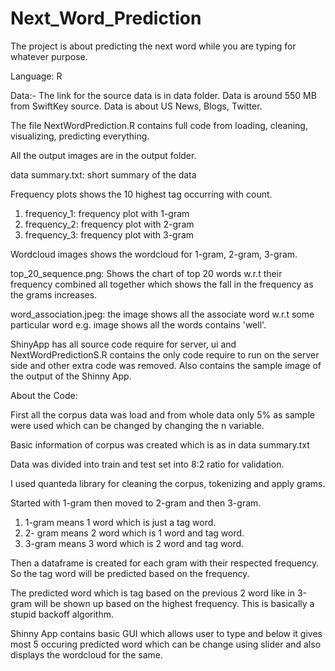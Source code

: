 # Next_Word_Prediction
The project is about predicting the next word while you are typing for whatever purpose.

Language: R 

Data:- The link for the source data is in data folder. Data is around 550 MB from SwiftKey source.
Data is about US News, Blogs, Twitter. 

The file NextWordPrediction.R contains full code from loading, cleaning, visualizing, predicting everything.

All the output images are in the output folder.

data summary.txt: short summary of the data

Frequency plots shows the 10 highest tag occurring with count.
1) frequency_1: frequency plot with 1-gram
2) frequency_2: frequency plot with 2-gram
3) frequency_3: frequency plot with 3-gram

Wordcloud images shows the wordcloud for 1-gram, 2-gram, 3-gram.

top_20_sequence.png: Shows the chart of top 20 words w.r.t their frequency combined all together which shows the fall in the frequency
as the grams increases.

word_association.jpeg: the image shows all the associate word w.r.t some particular word e.g. image shows all the words contains 'well'.

ShinyApp has all source code require for server, ui and NextWordPredictionS.R contains the only code require to run on the server
side and other extra code was removed. Also contains the sample image of the output of the Shinny App.

About the Code:

First all the corpus data was load and from whole data only 5% as sample were used which can be changed by changing the n variable.

Basic information of corpus was created which is as in data summary.txt

Data was divided into train and test set into 8:2 ratio for validation.

I used quanteda library for cleaning the corpus, tokenizing and apply grams.

Started with 1-gram then moved to 2-gram and then 3-gram.
1) 1-gram means 1 word which is just a tag word.
2) 2- gram means 2 word which is 1 word and tag word.
3) 3-gram means 3 word which is 2 word and tag word.

Then a dataframe is created for each gram with their respected frequency. So the tag word will be predicted based on the frequency.

The predicted word which is tag based on the previous 2 word like in 3-gram will be shown up based on the highest frequency.
This is basically a stupid backoff algorithm.

Shinny App contains basic GUI which allows user to type and below it gives most 5 occuring predicted word which can be change using slider and also displays the wordcloud for the same. 
